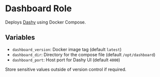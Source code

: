 # Dashboard Role

Deploys [Dashy](https://github.com/Lissy93/dashy) using Docker Compose.

## Variables

- `dashboard_version`: Docker image tag (default `latest`)
- `dashboard_dir`: Directory for the compose file (default `/opt/dashboard`)
- `dashboard_port`: Host port for Dashy UI (default `4000`)

Store sensitive values outside of version control if required.
